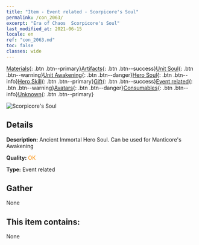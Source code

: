 ```yaml
---
title: "Item - Event related - Scorpicore's Soul"
permalink: /con_2063/
excerpt: "Era of Chaos  Scorpicore's Soul"
last_modified_at: 2021-06-15
locale: en
ref: "con_2063.md"
toc: false
classes: wide
---
```

 [Materials](/Items/){: .btn .btn--primary}[Artifacts](/Items/Artifacts/){: .btn .btn--success}[Unit Soul](/Items/UnitSoul/){: .btn .btn--warning}[Unit Awakening](/Items/UnitAwakening/){: .btn .btn--danger}[Hero Soul](/Items/HeroSoul/){: .btn .btn--info}[Hero Skill](/Items/HeroSkill/){: .btn .btn--primary}[Gift](/Items/Gift/){: .btn .btn--success}[Event related](/Items/Events/){: .btn .btn--warning}[Avatars](/Items/Avatars/){: .btn .btn--danger}[Consumables](/Items/Consumables/){: .btn .btn--info}[Unknown](/Items/Unknown/){: .btn .btn--primary}

 ![Scorpicore's Soul](/images/t/juexing_706.jpg)

## Details
 **Description:** Ancient Immortal Hero Soul. Can be used for Manticore's Awakening

 **Quality:** <span style="color: #FF8C00">OK</span>

 **Type:** Event related

## Gather

  None

## This item contains:

  None

